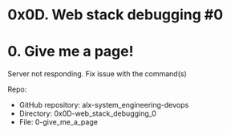 # 0x0D. Web stack debugging #0

# 0. Give me a page!
Server not responding. Fix issue with the command(s)

Repo:

* GitHub repository: alx-system_engineering-devops
* Directory: 0x0D-web_stack_debugging_0
* File: 0-give_me_a_page


